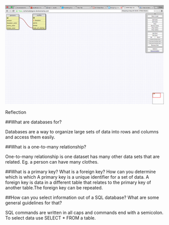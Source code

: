 


![table image](https://github.com/anfjord/Phase-0/blob/master/week-8/database-intro/connected_clothestables.png)



Reflection

##What are databases for?

Databases are a way to organize large sets of data into rows and columns and access them easily.

##What is a one-to-many relationship?

One-to-many relationship is one dataset has many other data sets that are related.
Eg. a person can have many clothes.

##What is a primary key? What is a foreign key? How can you determine which is which
A primary key is a unique identifier for a set  of data. A foreign key is  data in a different table that relates to the primary key of another table.The foreign key can be repeated.

##How can you select information out of a SQL database? What are some general guidelines for that?

SQL commands are written in all caps and commands end with a semicolon.
To select data use SELECT * FROM a table. 
